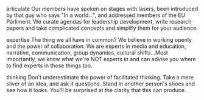 articulate Our members have spoken on stages with lasers, been introduced by that guy who says "In a world...", and addressed members of the EU Parliment. We curate agendas for leadership development, write research papers and take complicated concepts and simplify them for your audience. 
 
expertise  The thing we all have in common? We believe in working openly and the power of collaboration. We are experts in media and education, narrative, communication, group dynamics, cultural shifts...Most importantly, we know what we're NOT experts in and can advise you where to find experts in those things too. 

thinking Don't underestimate the power of facilitated thinking. Take a mere sliver of an idea, and ask it questions. Stand in another person's shoes and see how it looks. You'll be surprised at the clarity that this can produce.